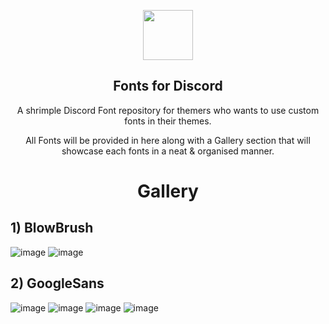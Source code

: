 <p align="center">
    <img src="https://github.com/Rairof/Discord-Theme/blob/main/Icon.png" width="80" />
    <h2 align="center">Fonts for Discord</h2>
</p>

<p align="center">A shrimple Discord Font repository for themers who wants to use custom fonts in their themes.</p>

<p align="center">All Fonts will be provided in here along with a Gallery section that will showcase each fonts in a neat & organised manner.</p>

<h1 align="center">Gallery</h1>
<h2 align="left">1) BlowBrush</h2>

![image](https://github.com/Rairof/Theme-Fonts/blob/main/assets/BlowBrush.png)
![image](https://github.com/Rairof/Theme-Fonts/blob/main/assets/BlowBrush-Font.png)

<h2 align="left">2) GoogleSans</h2>

![image](https://github.com/Rairof/Theme-Fonts/blob/main/assets/GoogleSans-1.png) ![image](https://github.com/Rairof/Theme-Fonts/blob/main/assets/GoogleSans-2.png) ![image](https://github.com/Rairof/Theme-Fonts/blob/main/assets/GoogleSans-3.png) ![image](https://github.com/Rairof/Theme-Fonts/blob/main/assets/GoogleSans-4.png)

